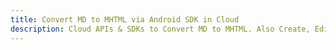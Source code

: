 ---title: Convert MD to MHTML via Android SDK in Clouddescription: Cloud APIs & SDKs to Convert MD to MHTML. Also Create, Edit & Render Microsoft Word & OpenOffice documents in the Cloud.---